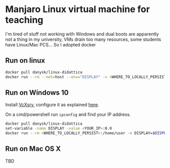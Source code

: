 # Manjaro Linux virtual machine for teaching

I'm tired of stuff not working with Windows and dual boots are apparently not a thing in my university,
VMs drain too many resources,
some students have Linux/Mac PCS...
So I adopted docker

## Run on linux

```bash
docker pull danysk/linux-didattica
docker run --rm --net=host --env="DISPLAY" -v <WHERE_TO_LOCALLY_PERSIST>:/home/user --volume="$HOME/.Xauthority:/.Xauthority:rw" -it danysk/linux-didattica
```

## Run on Windows 10

Install [VcXsrv](https://sourceforge.net/projects/vcxsrv/), configure it as explained [here](https://archive.vn/qPC6F).

On a cmd/powershell run `ipconfig` and find your IP address.
```bash
docker pull danysk/linux-didattica
set-variable -name DISPLAY -value <YOUR_IP>:0.0
docker run --rm <WHERE_TO_LOCALLY_PERSIST>:/home/user -e DISPLAY=$DISPLAY -it danysk/linux-didattica
```

## Run on Mac OS X

TBD
